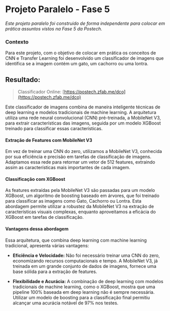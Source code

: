 # Projeto Paralelo - Fase 5 

_Este projeto paralelo foi construido de forma independente para colocar em prática assuntos vistos na Fase 5 da Postech._

### Contexto

Para este projeto, com o objetivo de colocar em prática os conceitos de CNN e Transfer Learning foi desenvolvido um classificador de imagens que identifica se a imagem contém um gato, um cachorro ou uma lontra. 


## Resultado:

> Classificador Online: [https://postech.zfab.me/dco](https://postech.zfab.me/dco)


Este classificador de imagens combina de maneira inteligente técnicas de deep learning e modelos tradicionais de machine learning. A arquitetura utiliza uma rede neural convolucional (CNN) pré-treinada, a MobileNet V3, para extrair características das imagens, seguida por um modelo XGBoost treinado para classificar essas características.

#### Extração de Features com MobileNet V3
Em vez de treinar uma CNN do zero, utilizamos a MobileNet V3, conhecida por sua eficiência e precisão em tarefas de classificação de imagens. Adaptamos essa rede para retornar um vetor de 512 features, extraindo assim as características mais importantes de cada imagem.

#### Classificação com XGBoost
As features extraídas pela MobileNet V3 são passadas para um modelo XGBoost, um algoritmo de boosting baseado em árvores, que foi treinado para classificar as imagens como Gato, Cachorro ou Lontra. Esta abordagem permite utilizar a robustez da MobileNet V3 na extração de características visuais complexas, enquanto aproveitamos a eficácia do XGBoost em tarefas de classificação.

#### Vantagens dessa abordagem
Essa arquitetura, que combina deep learning com machine learning tradicional, apresenta várias vantagens:

- **Eficiência e Velocidade:** 
Não foi necessário treinar uma CNN do zero, economizando recursos computacionais e tempo. A MobileNet V3, já treinada em um grande conjunto de dados de imagens, fornece uma base sólida para a extração de features.

- **Flexibilidade e Acurácia:**
A combinação de deep learning com modelos tradicionais de machine learning, como o XGBoost, mostra que uma pipeline 100% baseada em deep learning não é sempre necessária. Utilizar um modelo de boosting para a classificação final permitiu alcançar uma acurácia notável de 97% nos testes.